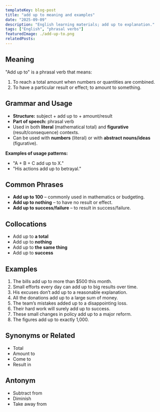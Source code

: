```yaml
---
templateKey: blog-post
title: "add up to meaning and examples"
date: "2025-09-09"
description: "English learning materials; add up to explanation."
tags: ["English", "phrasal verbs"]
featuredImage: ./add-up-to.png
relatedPosts:
---
```


## Meaning

"Add up to" is a phrasal verb that means:

1. To reach a total amount when numbers or quantities are combined.
2. To have a particular result or effect; to amount to something.

## Grammar and Usage

- **Structure:** subject + add up to + amount/result
- **Part of speech:** phrasal verb
- Used in both **literal** (mathematical total) and **figurative** (result/consequence) contexts.
- Can be used with **numbers** (literal) or with **abstract nouns/ideas** (figurative).

**Examples of usage patterns:**

- "A + B + C add up to X."
- "His actions add up to betrayal."

## Common Phrases

- **Add up to 100** – commonly used in mathematics or budgeting.
- **Add up to nothing** – to have no result or effect.
- **Add up to success/failure** – to result in success/failure.

## Collocations

- Add up to **a total**
- Add up to **nothing**
- Add up to **the same thing**
- Add up to **success**

## Examples

1. The bills add up to more than \$500 this month.
2. Small efforts every day can add up to big results over time.
3. His excuses don’t add up to a reasonable explanation.
4. All the donations add up to a large sum of money.
5. The team’s mistakes added up to a disappointing loss.
6. Their hard work will surely add up to success.
7. These small changes in policy add up to a major reform.
8. The figures add up to exactly 1,000.

## Synonyms or Related

- Total
- Amount to
- Come to
- Result in

## Antonym

- Subtract from
- Diminish
- Take away from
